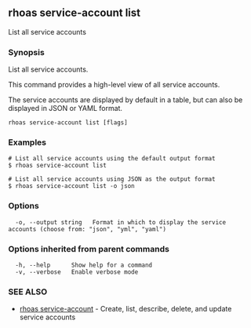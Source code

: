 ## rhoas service-account list

List all service accounts

### Synopsis

List all service accounts.

This command provides a high-level view of all service accounts.

The service accounts are displayed by default in a table, but can also be displayed in JSON or YAML format.


```
rhoas service-account list [flags]
```

### Examples

```
# List all service accounts using the default output format
$ rhoas service-account list

# List all service accounts using JSON as the output format
$ rhoas service-account list -o json

```

### Options

```
  -o, --output string   Format in which to display the service accounts (choose from: "json", "yml", "yaml")
```

### Options inherited from parent commands

```
  -h, --help      Show help for a command
  -v, --verbose   Enable verbose mode
```

### SEE ALSO

* [rhoas service-account](rhoas_service-account.md)	 - Create, list, describe, delete, and update service accounts


